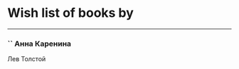# Wish list of books by [](https://www.facebook.com/profile.php?id=959623771092275)
---

### `` Анна Каренина
Лев Толстой

